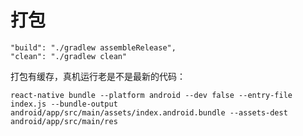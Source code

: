 # 打包

```
"build": "./gradlew assembleRelease",
"clean": "./gradlew clean"
```

打包有缓存，真机运行老是不是最新的代码：

```
react-native bundle --platform android --dev false --entry-file index.js --bundle-output android/app/src/main/assets/index.android.bundle --assets-dest android/app/src/main/res 

```


